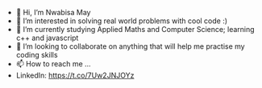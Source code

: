 - 👋 Hi, I’m Nwabisa May
- 👀 I’m interested in solving real world problems with cool code :)
- 🌱 I’m currently studying Applied Maths and Computer Science; learning c++ and javascript
- 💞️ I’m looking to collaborate on anything that will help me practise my coding skills
- 📫 How to reach me ...
- LinkedIn: https://t.co/7Uw2JNJOYz

<!---
wabiwabi/wabiwabi is a ✨ special ✨ repository because its `README.md` (this file) appears on your GitHub profile.
You can click the Preview link to take a look at your changes.
--->
